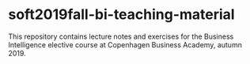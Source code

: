 # soft2019fall-bi-teaching-material
This repository contains lecture notes and exercises for the Business Intelligence elective course at Copenhagen Business Academy, autumn 2019.
